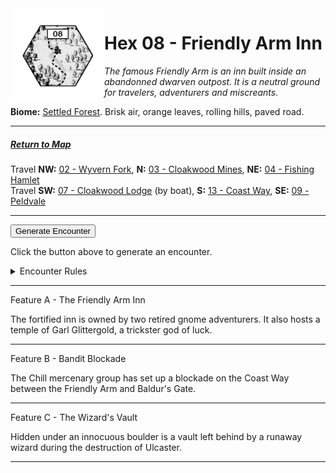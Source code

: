 
<img align="left" width=150px src="/images/Hexes/hex08.png">
<h1>Hex 08 - Friendly Arm Inn</h1>

*The famous Friendly Arm is an inn built inside an abandonned dwarven outpost. It is a neutral ground for travelers, adventurers and miscreants.*

**Biome:** <u>Settled Forest</u>. Brisk air, orange leaves, rolling hills, paved road.

---

##### [Return to Map](https://saltygoo.github.io/2024/12/31/BGHex/)
Travel **NW:** [02 - Wyvern Fork](/pages/BaldurHex/02-WyvernFork), **N:** [03 - Cloakwood Mines](/pages/BaldurHex/03-CloakwoodMines), **NE:** [04 - Fishing Hamlet](/pages/BaldurHex/04-FishingHamlet) <br>
Travel **SW:** [07 - Cloakwood Lodge](/pages/BaldurHex/07-CloakwoodLodge) (by boat), **S:** [13 - Coast Way](/pages/BaldurHex/13-CoastWay), **SE:** [09 - Peldvale](/pages/BaldurHex/09-Peldvale)

 ---
 
<button id="generateText" >Generate Encounter</button> <br>

<span class="grey" id="result" style="height: 75px;"> Click the button above to generate an encounter. </span>

<details markdown="1">
<summary>Encounter Rules</summary>
Generate an encounter the first time the party goes to one of this hex's features and every 12 hours. Encounters can happen on the way to the location or at the destination. If an encounter would happen while the party rests, good survival skills while setting up camp make the encounter happen after the full rest is completed. Search the [Baldur's Gate Wiki](https://baldursgate.fandom.com/wiki/Baldur%27s_Gate_Wiki) for informations on named NPC. Do not hesitate to replace any named NPC by one the players have already met from time to time! It makes for a better story.
</details>

 ---

<span class="blacktitle"> Feature A - The Friendly Arm Inn</span>

The fortified inn is owned by two retired gnome adventurers. It also hosts a temple of Garl Glittergold, a trickster god of luck.

---

<span class="blacktitle"> Feature B - Bandit Blockade</span>

The Chill mercenary group has set up a blockade on the Coast Way between the Friendly Arm and Baldur's Gate.

---

<span class="blacktitle"> Feature C - The Wizard's Vault</span>

Hidden under an innocuous boulder is a vault left behind by a runaway wizard during the destruction of Ulcaster.

---

<script>
    const climate1 = "Forest";
    const climate2 = "Village1";
</script>
<script src="/scripts/BGencounter.js"></script>
